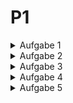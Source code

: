 # P1

<details>
<summary>Aufgabe 1</summary>

### Strategien für Temperaturwerte

In der ersten Aufgabe legen Sie unterschiedliche Strategien an, um Temperaturwerte zu erhalten.

a) Definieren Sie eine Schnittstelle Sensor, welche die Methode getTemperature(): Double
besitzt. Über diese Methode liefert ein Sensor eine bestimmte Temperatur zurück. Dieser Typ
ist unsere (abstrakte) Strategie.

b) Es soll mehrere konkrete Strategien geben, die die Schnittstelle Sensor implementieren und
Temperaturwerte liefern. Die Strategien unterscheiden sich in dem Algorithmus, nach dem die
Temperaturwerte geliefert werden:

+ RandomSensor: liefert zufällige Temperaturwerte innerhalb eines Wertebereichs. Der Werte-
  bereich wird über die beiden Eigenschaften min und max vom Typ Double festgelegt. Die
  beiden Eigenschaften werden im Konstruktor übergeben.
+ ConstantSensor: liefert immer eine konstante Temperatur. Hierfür wird der im Konstruktor
  übergebene Temperaturwert verwendet.
+ IncreasingSensor: liefert einen linear steigenden Temperaturverlauf. Hierfür wird zunächst
  eine Starttemperatur im Konstruktor übergeben. Diese Temperatur wird bei jedem Zugriff
  um 0.5 Grad erhöht.
+ RealWorldSensor: liefert die echte Temperatur für eine bestimmte Umgebung. Der Klas-
  se werden zunächst die Koordinaten für einen Ort übergeben (Latitude und Longitude).
  Bei jedem Zugriff auf getTemperature wird eine öffentliche Schnitstelle (API) angespro-
  chen, die die aktuelle Temperatur für die Koordinaten zurückgibt. Die vollständige Im-
  plementierung sollen Sie sich hieraus kopieren: https://gist.github.com/alexdobry/
  d192b9daf218a00678f5e6709a263f27. Schauen Sie sich die Implementierung an und ver-
  suchen Sie diese nachzuvollziehen.
+ Bonus SinusoidalSensor: liefert einen sinusförmigen Temperaturverlauf. Informieren Sie
  sich hierfür über harmonische Schwingungen bzw. Sinusschwingungen. Als Parameter be-
  nötigen Sie die Amplitude, Frequenz und Phasenverschiebung (Veränderung über Zeit).

Testen Sie alle Sensoren, indem Sie diese instanziieren und die getTemperature-Methode in
einer Schleife aufrufen. Spielen Sie auch mit den Koordinaten des RealWorldSenor herum:

```
fun main () {
val randomSensor = RandomSensor (min = 2.0, max = 8.0) // liefert
zufällige Temperaturen zwischen 2.0 und 8.0 Grad
repeat (3) {
println ("Random Sensor ${ randomSensor . getTemperature ()}")
}
val constantSensor = ConstantSensor (temp = 21.5) // liefert jedes Mal
21.5 Grad
repeat (3) {
println (" Constant Sensor : ${ constantSensor . getTemperature ()}")
}
val increasingSensor = IncreasingSensor ( startTemp = 15.0) // fängt bei
15 Grad an und erhöht jedes mal die Temperatur um 0.5 Grad
repeat (3) {
println (" Increasing Sensor ${ increasingSensor . getTemperature ()}")
}
val realWorldSenor = RealWorldSenor (51.023080 , 7.562183) //
Koordinaten für den Campus Gummersbach
println ("Real World Sensor ")
println (" Gummersbach : ${ realWorldSenor . getTemperature ()}")
// Koordinaten für Köln
realWorldSenor .lat = 50.941319
realWorldSenor .long = 6.958210
println ("Köln: ${ realWorldSenor . getTemperature ()}")
}
```

Die Konsolenausgabe kann beispielsweise so aussehen:
> Random Sensor: 6.496897428041999\
> Random Sensor: 3.5319770622098154\
> Random Sensor: 7.782588831959013\
> Constant Sensor: 21.5\
> Constant Sensor: 21.5\
> Constant Sensor: 21.5\
> Increasing Sensor: 15.5\
> Increasing Sensor: 16.0\
> Increasing Sensor: 16.5\
> Gummersbach : 2.6\
> Köln: 6.8

</details>

<details>
<summary>Aufgabe 2</summary>

### Strategien verwenden

In dieser Aufgabe sollen die ersten Vorteile der Strategie ersichtlich werden. Hierfür benötigen
wir einen Client, der die Strategie verwendet.

a) Schreiben Sie eine Klasse Thermometer, die einen Sensor im Konstruktor entgegennimmt.
Diese Variable sollte veränderlich sein, damit Sie die Strategie später austauschen können.
Implementieren Sie die Methode ```measure(times: Int)```, welche die repeat-Funktion verwendet,
um times Mal die Temperatur vom Sensor abzufragen (siehe main Funktion der letzten Seite
für die Verwendung von repeat).

b) Erzeugen Sie ein Thermometer in der main Funktion. Übergeben Sie dem Thermometer
eine der in Aufgabe 1 definierten Strategien. Rufen Sie jeweils die measure Methode auf und
schauen Sie sich die Ausgaben in der Konsole an. Überprüfen Sie, ob die ausgegebenen Werte
der Implementierung der Strategie entsprechen.
Beispielhafte Verwendung:

```
fun main () {
// Thermometer mit erster Strategie initialisieren
val thermometer = Thermometer (sensor = RandomSensor (2.0 , 8.0))
thermometer . measure (10)
}
```

c) Nach dem Aufruf der measure Funktion: Ändern Sie die Strategie des Thermometers auf
eine andere Strategie. Rufen Sie erneut die measure Methode auf und schauen Sie sich die
Ausgaben in der Konsole an. Nun sollten die ausgegebenen Werte der Implementierung der
anderen Strategie entsprechen.
Beispielhafte Verwendung:

```
fun main () {
// Code von oben ...
// Strategie wechseln
thermometer .sensor = IncreasingSensor ( startTemp = 15.0)
thermometer . measure (10)
}
```

d) Welchen Vorteil bringt die Strategie für dieses Beispiel?

A:
In diesem Beispiel hilft das Verwenden vom Strategie Pattern dabei, das man vom Thermometer aus nur das Interface verwendet
und somit für die unterschiedlichen Implementationen nicht extra conditions abfragen muss und einfach nur die
Implementation je nach wunsch austauschen kann. Dies hilft dabei den Code dynamischer und cleaner zu designen.

e) Inwiefern wird das objektorientierte Design Prinzip “encapsulate what varies” erfüllt? Was
unterscheidet sich? Was bleibt gleich?

A:
Die veränderung verbirgt sich in der genauen implementation des algorithmus i.E. wie genau die temperatur ausgelesen
wird. Das Thermometer sieht nur das interface wodurch man sich nicht mit dem genauen ergebnis befassen muss. Das
Interface und das Thermometer sind die teile die gleich bleiben.

f) Zeichnen Sie das allgemeine Strukturdiagramm für den bisherigen Code.
![A2Diagram.png](Images/A2Diagram.png)

</details>

<details>
<summary>Aufgabe 3</summary>

### Sensoren dekorieren

In dieser Aufgabe sollen die Strategien aus Aufgabe 1 um weitere Funktionalitäten erweitert
werden.

a) Implementieren Sie die folgenden Dekorierer:

+ SensorLogger: Schreibt bei jeder Temperaturabfrage den aktuellen Wert auf die Konsole.
  Kostenausgaben sollen ausschließlich über diesen Dekorierer erfolgen. Entfernen Sie alle
  anderen Ausgaben.
+ RoundValues: Rundet die Temperatur auf ganze Zahlen. So wird beispielsweise 19.4 zu 19.0
  gerundet.
+ FahrenheitSensor: Rechnet den Temperaturwert von Celsius in Fahrenheit um.

b) Testen Sie jetzt die Dekorierer, indem Sie folgende Aufgaben erledigen:

+ Erzeugen Sie einen Sensor, welcher zufällige Temperaturen zwischen 2.0 und 5.0 rundet
  und diese auf der Konsole ausgibt.
+ Erzeugen Sie einen Sensor, welcher linear aufsteigende Temperaturen ab 20.0 Grad Celsius
  in Fahrenheit umrechnet, diese danach rundet und anschließend auf der Konsole ausgibt.
+ Erzeugen Sie einen Sensor, der das gleiche wie in der Aufgabe davor macht, aber zusätzlich
  die Temperatur in Celsius ausgibt, bevor in Fahrenheit umgerechnet wird.

Verwenden Sie diese dekorierten Sensoren in Ihrer main Funktion. Da Sie jeweils den SensorLogger
verwenden, müssten Sie die dekorierten Ergebnisse auf der Konsole sehen. Überprüfen Sie diese
Konsolenausgaben.

c) Ist die Reihenfolge beim Dekorieren relevant? Begründen Sie Ihre Antwort, indem Sie
prüfen, ob es einen Unterschied zwischen

```
val t1 = Thermometer(SensorLogger(RoundValues(RandomSensor(2.0, 5.0)))) und
val t2 = Thermometer(RoundValues(SensorLogger(RandomSensor(2.0, 5.0)))) gibt.
```

A: Die Reihenfolge ist relevant, da man beim Dekorierer den Output des übergebenen Sensors verarbeitet und weitergibt. Im Beispiel würde man bei einer random value von 2,5 bei t1 den Output (in der Konsole) 3, wärend man bei t2 den Output (in der Konsole) 2,5 bekommt. Wenn man jedoch die values weiterverwendet (außerhalb des kontextes der aufgabe) sind values 3 da beides gerundet wird 

d) Was für Vorteile bringt der Dekorierer? Hätte das alles auch mit weiteren Strategien funk-
tioniert? Wenn nein, was wäre das Problem gewesen?

A: Der vorteil des Dekorierers ist, das man den Output weiterverarbeiten kann und so geziehlter den wunsch output erlangt ohne das man für jedes einzelne Wunsch output eine eigene Strategie braucht. Man erweitert oder filtert somit seinen Output. Wenn man dies mit Strategien versucht, hat man am ende keinen groß anpassbaren Code oder evtl einiges an dead Code wenn man das Interface immer um neue Strategien für jede kleinigkeit erweitert.

e) Was ist der grundsätzliche Unterschied zwischen einem Dekorierer und einer Strategie?
Wann wird was verwendet?

A: Die Strategie liefert eine Implementierung eines Algorithmus, während das Dekorierer Pattern eine erweiterung für den Algorithmus liefert. Somit kann eine Strategie alleinstehend verwendet werden, den Dekorierer nutzt man jedoch im zusammenhang mit anderem Code. 

f) Welche objektorientierten Design Prinzipien werden vom Dekorierer Muster erfüllt? Be-
gründen Sie Ihre Antwort.

A:
+ Program to an interface not an implementation: Man nutzt nur das Interface direkt.
+ Favor composition over inheritance: Man verwendet keine Inheritance um zu erweitertes verhalten zu führen
+ Single Responsibility: Dekorierer verändern nur das wofür sie gedacht sind
+ Open Closed: Dekorirer erlauben verwendung weiterer Dekorierer ohne das die funktionalität verändert wird
+ Liskov Substitution: Dekorierer verändern den Typ des Outputs nicht

g) Erweitern Sie ihr allgemeines Strukturdiagramm um die weiteren Klassen.
![A3Diagram.png](Images/A3Diagram.png)
</details>

<details>
<summary>Aufgabe 4</summary>

### Beobachten des Thermometers

In dieser Aufgabe werden Sie ermöglichen, dass andere Objekte das Thermometer beobachten
können und über Temperaturänderungen benachrichtigt werden.

a) Definieren Sie dazu eine Schnittstelle TemperatureObserver mit einer update(tmp: Double)
Methode. Diese Methode soll die neue Temperatur als Parameter erhalten.

b) Definieren Sie folgende Beobachter:

+ TemperatureAlert: Schreibt eine Nachricht auf der Konsole, wenn eine bestimmte Tempe-
  ratur erreicht wird. Die Klasse nimmt den Schwellwert und die Nachricht im Konstruktor
  entgegen. So wird z.B. die Nachricht “Ganz schön heiß” bei einer Schwelltemperatur von 30
  Grad ausgegeben.
+ HeatingSystemObserver: Schaltet eine Heizung an oder aus, basierend auf der Durchschnitts-
  temperatur der letzten 5 Temperaturen. Zunächst werden 5 Temperaturwerte in einer Liste
  gesammelt. Wenn 5 Werte vorhanden sind, wird der Durchschnitt berechnet. Liegt der
  Durchschnitt über einer bestimmten Grenze, wird “Heizung aus” auf der Konsole ausgege-
  ben. Liegt der Durchschnitt unter einer bestimmten Grenze, wird “Heizung an” ausgegeben.
  Anschließend wird die Liste für die nächsten 5 Temperaturen geleert. Die beiden Schwell-
  werte werden im Konstruktor übergeben.

c) Das Thermometer ist das zu beobachtende Subjekt (Publisher). Daher muss es das folgende
Interface implementieren:

```
interface TemperatureSubject {
val observers : MutableList < TemperatureObserver >
fun addObserver (o: TemperatureObserver )
fun removeObserver (o: TemperatureObserver )
}
```

Implementieren Sie das Interface so, dass TemperatureObserver hinzugefügt und entfernt werden
können. Sorgen Sie auch dafür, dass alle registrierten TemperatureObserver benachrichtigt
werden, wenn sich die Temperatur ändert.

Testen Sie das Thermometer in Zusammenspiel mit den beiden Beobachtern, indem Sie z.B.
eine Benachrichtigung auf der Konsole ausgeben, sobald eine Temperatur über 30 Grad gemel-
det wird. Zudem soll die Heizung ab beispielsweise 19 Grad eingeschaltet und unter 23 Grad
ausgeschaltet werden.

Hier ein Beispiel:

```
fun main () {
val sensor = SensorLogger ( RoundValues ( RandomSensor (10.0 , 50.0)))
val thermometer = Thermometer (sensor = sensor )
val alertObserver = TemperatureAlert (
alertTmp = 30.0 ,
alertMsg = "Ganz schön heiß"
)
val heatingSystemObserver = HeatingSystemObserver (
offThreshold = 23.0 ,
onThreshold = 19.0
)
thermometer . addObserver ( alertObserver )
thermometer . addObserver ( heatingSystemObserver )
thermometer . measure (20)
}
```

Die Konsolenausgabe kann beispielsweise so aussehen:
> 15.0\
> 21.0\
> 9.0\
> 31.0\
> Ganz schön heiß\
> 32.0\
> Ganz schön heiß\
> Die Durchschnittstemperatur der letzten 10 Messungen ist 21.6\
> 33.0\
> Ganz schön heiß\
> 24.0\
> 7.0\
> 1.0\
> 1.0\
> Die Durchschnittstemperatur der letzten 10 Messungen ist 13.2\
> Heizung an!

d) Welches Problem löst ein Beobachter? Wie wäre die Alternative, wenn man beispielsweise
in Teilaufgabe c) keinen Beobachter verwenden würde?

A:
Observer erlauben es den State eines anderen Objektes zu kontrollieren. Wenn man keinen Observer hätte müsste man solchen Code in die measure funktion einbauen. Dies führt dazu, das man wenn man etwas anderes überprüfen muss neue methoden dem thermometer hinzufügen muss und somit die klasse aufbläht.


e) Welche objektorientierten Design Prinzipien werden vom Beobachter Muster erfüllt? Be-
gründen Sie Ihre Antwort.

A:
Alle in der Vorlesung enthaltene Muster werden vom Observer Pattern erfüllt. Z.b. haben Observer jeweils eine eigene Implementierung die über ein Interface im Subject verwendet werden können weshalb man Encapsulate what varies und Program to an Interface not an implementation erfüllt hat. Inheritance wird nicht verwendet sondern stattdessen composition durch interfaces. Subjekt und Observer sind nicht stark von einander abhängig i.E. ein observer muss nicht das genaue subjekt kennen und ein subjekt nicht den genauen observer etc.
</details>

<details>
<summary>Aufgabe 5</summary>

### Objektorientierte Programmierung

Ordnen Sie das gesamte Praktikumsblatt in das objektorientierte Paradigma ein.

a) Inwiefern werden die 4 Prinzipien der objektorientierten Programmierung erfüllt? Nen-
nen Sie hierfür ein paar Codestellen (Klassen, Methoden, etc.), das jeweilige Prinzip und den
Erfüllungsgrad.

A:
+ Encapsulate what varies: Observer und Strategie pattern. Findet man beim Sensor und seinen implementationen z.B. ConstantSensor wieder.
+ Program to an Interface not an implementation: Überall im Code wiederzufinden. Als beispiel kann das Thermometer verwendet werden, dem man nur ein Interface übergibt aber nicht die konkrete Implementierung
+ Favor Composition over inheritance: Es wurde keine Inheritance verwendet als beispiel können die Sensoren benutzt werden
+ Loose Coupling: Im Observer pattern wiederzufinden i.E. Temperature Subject und TemperatureObserver wodurch keine abhängigkeit an unterschiedliche Implementationen existiert

b) Inwiefern werden die typischen Merkmale der objektorientierten Programmierung erfüllt?
Nennen Sie auch hier ein paar Codestellen, das jeweilige Merkmal und ihre Begründung.

A:
+ Abstaraktion: Verwendung von Interfaces sorgt dafür das man nicht überall die genaue implementation benötigt z.B. Thermometer bei dem man nur wissen mus welche Methoden ein Sensor bietet
+ Wiederverwendbarkeit: Die verwendung von sachen wie dekorierern erlaubt für Modularen und Wiederverwendbaren Code z.B. A3 output bei dem Sensoren auf verschiedene weisen eingerichtet wurden 
+ Kapselung: Sensor implementierung kapseln wie die temperatur gemessen wird z.B. IncreasingSensor
+ Polymorphismus: Thermometer kann mit verschiedenen Implementierungen von Sensor arbeiten

c) Inwiefern tragen die verwendeten Entwurfsmuster zur Objektorientierung bei?

A:
Entwurfsmuster tragen dazu bei, dass man gute Lösungen für wiederkehrende Probleme hat. Diese müssen nicht unbedingt die besten Lösungen für bestimmte Probleme sein können aber die herangehensweise erleichtern. Zudem können die Muster helfen nicht in Fallen wie dem Abusen von Inheritance zu geraten. 

d) Wurde der imperative oder der deklarative Programmierstil überwiegend verwendet? Nennen Sie ein paar Beispiele.

A:
Es wird überwiegend imperativ gearbeitet. 
```
val sensor: Sensor =
  SensorLogger(RoundValues(RandomSensor(2.0, 5.0)))
```
Bei diesem Code schnipsel stellt man sich genau zusammen wie der Sensor aufgebaut sein soll und kann diesen dann verwenden. Ein weiteres beispiel ist die implementierung des HeatingSystemObservers bei dem man schritt für schritt sagt wie sich der Observer verhalten soll 
```
class HeatingSystemObserver(val thresholdOn: Double, val thresholdOff: Double): TemperatureObserver {
    val temperatures = mutableListOf<Double>()
    override fun update(temp: Double) {
        temperatures.add(temp)
        if(temperatures.size >= 5) {
            var averageTemp = temperatures.average()
            println("Average temp der letzten ${temperatures.size}: $averageTemp")
            temperatures.clear()
            if(averageTemp > thresholdOff)
                println("Heizung aus")
            else if(averageTemp < thresholdOn)
                println("Heizung an")
        }
    }
}
```

e) Überlegen Sie für sich, welche Techniken und Denkweisen Sie aus der Bearbeitung des
Praktikumsblattes mitnehmen.

A:
Ich habe mir vor allem das Arbeiten mit Interfaces angeeignet da ich aus dem C++ Bereich komme, in dem man eher andere Mittel genutzt hat. Zudem habe ich auch gelernt, wie man mithilfe der verschiedenen Muster seinen Code besser aufteilen und organisieren kann. 
</details>
